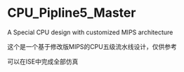 # CPU_Pipline5_Master
A Special CPU design with customized MIPS architecture

这个是一个基于修改版MIPS的CPU五级流水线设计，仅供参考

可以在ISE中完成全部仿真
